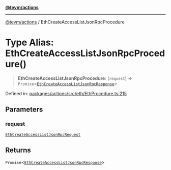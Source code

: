 [**@tevm/actions**](../README.md)

***

[@tevm/actions](../globals.md) / EthCreateAccessListJsonRpcProcedure

# Type Alias: EthCreateAccessListJsonRpcProcedure()

> **EthCreateAccessListJsonRpcProcedure**: (`request`) => `Promise`\<[`EthCreateAccessListJsonRpcResponse`](EthCreateAccessListJsonRpcResponse.md)\>

Defined in: [packages/actions/src/eth/EthProcedure.ts:215](https://github.com/evmts/tevm-monorepo/blob/main/packages/actions/src/eth/EthProcedure.ts#L215)

## Parameters

### request

[`EthCreateAccessListJsonRpcRequest`](EthCreateAccessListJsonRpcRequest.md)

## Returns

`Promise`\<[`EthCreateAccessListJsonRpcResponse`](EthCreateAccessListJsonRpcResponse.md)\>
